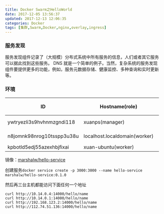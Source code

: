 ```yaml
---
title: Docker Swarm之HelloWorld
date: 2017-12-05 13:56:37
updated: 2017-12-13 12:06:35categories: Docker
tags: [集群,Swarm,Docker,nginx,overlay,ingress]
---
```

### 服务发现

服务发现组件记录了（大规模）分布式系统中所有服务的信息，人们或者其它服务可以据此找到这些服务。 DNS 就是一个简单的例子。当然，复杂系统的服务发现组件要提供更多的功能，例如，服务元数据存储、健康监控、多种查询和实时更新等。

### 环境

| ID                        | Hostname(role)                | IP             | 端口（不包括必须的）     |
| ------------------------- | ----------------------------- | -------------- | -------------- |
| ywtryezli3s9hvhnmzgndi118 | xuanps(manager)               | 10.14.0.1:2377 | TCP14000-14020 |
| n8jomnk98nrog10tsspp3u38u | localhost.localdomain(worker) | 10.14.0.4      | TCP14000-14020 |
| kpbotld5edj55azexhbjfixai | xuan-ubuntu(worker)           | 192.168.123.2  |                |

镜像：[marshalw/hello-service](https://hub.docker.com/r/marshalw/hello-service/tags/)

创建服务`docker service create -p 3000:3000 --name hello-service marshalw/hello-service:0.1.0`

然后再三台主机都能访问下面任何一个地址

```
curl http://10.14.0.4:14000/hello/name
curl http://10.14.0.1:14000/hello/name
curl http://192.168.123.2:14000/hello/name
curl http://112.74.51.136:14000/hello/name
```





